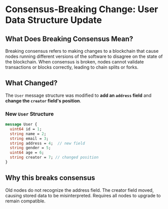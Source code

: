 # Consensus-Breaking Change: User Data Structure Update

## What Does Breaking Consensus Mean? 
Breaking consensus refers to making changes to a blockchain that cause nodes running different versions of the software to disagree on the state of the blockchain. When consensus is broken, nodes cannot validate transactions or blocks correctly, leading to chain splits or forks.

## **What Changed?**

The `User` message structure was modified to **add an `address` field** and **change the `creator` field's position**.

### **New `User` Structure**

```proto
message User {
  uint64 id = 1;
  string name = 2;
  string email = 3;
  string address = 4;  // new field
  string gender = 5;
  uint64 age = 6;
  string creator = 7; // changed position
}
```

## Why this breaks consensus 
Old nodes do not recognize the address field.
The creator field moved, causing stored data to be misinterpreted.
Requires all nodes to upgrade to remain compatible.